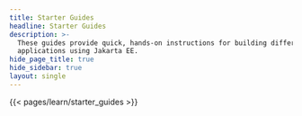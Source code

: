 ```yaml
---
title: Starter Guides
headline: Starter Guides
description: >-
  These guides provide quick, hands-on instructions for building different
  applications using Jakarta EE.
hide_page_title: true
hide_sidebar: true
layout: single
---
```


{{< pages/learn/starter_guides >}}

